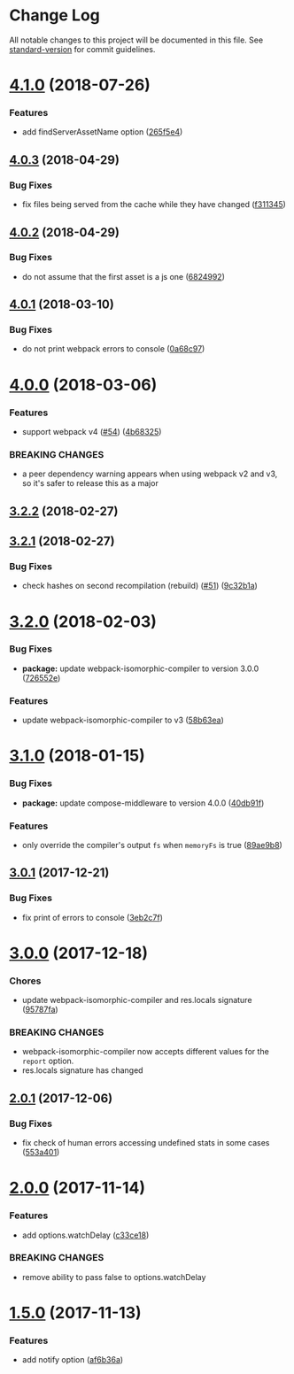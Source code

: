 # Change Log

All notable changes to this project will be documented in this file. See [standard-version](https://github.com/conventional-changelog/standard-version) for commit guidelines.

<a name="4.1.0"></a>
# [4.1.0](https://github.com/moxystudio/webpack-isomorphic-dev-middleware/compare/v4.0.3...v4.1.0) (2018-07-26)


### Features

* add findServerAssetName option ([265f5e4](https://github.com/moxystudio/webpack-isomorphic-dev-middleware/commit/265f5e4))



<a name="4.0.3"></a>
## [4.0.3](https://github.com/moxystudio/webpack-isomorphic-dev-middleware/compare/v4.0.2...v4.0.3) (2018-04-29)


### Bug Fixes

* fix files being served from the cache while they have changed ([f311345](https://github.com/moxystudio/webpack-isomorphic-dev-middleware/commit/f311345))



<a name="4.0.2"></a>
## [4.0.2](https://github.com/moxystudio/webpack-isomorphic-dev-middleware/compare/v4.0.1...v4.0.2) (2018-04-29)


### Bug Fixes

* do not assume that the first asset is a js one ([6824992](https://github.com/moxystudio/webpack-isomorphic-dev-middleware/commit/6824992))



<a name="4.0.1"></a>
## [4.0.1](https://github.com/moxystudio/webpack-isomorphic-dev-middleware/compare/v4.0.0...v4.0.1) (2018-03-10)


### Bug Fixes

* do not print webpack errors to console ([0a68c97](https://github.com/moxystudio/webpack-isomorphic-dev-middleware/commit/0a68c97))



<a name="4.0.0"></a>
# [4.0.0](https://github.com/moxystudio/webpack-isomorphic-dev-middleware/compare/v3.2.2...v4.0.0) (2018-03-06)


### Features

* support webpack v4 ([#54](https://github.com/moxystudio/webpack-isomorphic-dev-middleware/issues/54)) ([4b68325](https://github.com/moxystudio/webpack-isomorphic-dev-middleware/commit/4b68325))


### BREAKING CHANGES

* a peer dependency warning appears when using webpack v2 and v3, so it's safer to release this as a major



<a name="3.2.2"></a>
## [3.2.2](https://github.com/moxystudio/webpack-isomorphic-dev-middleware/compare/v3.2.1...v3.2.2) (2018-02-27)



<a name="3.2.1"></a>
## [3.2.1](https://github.com/moxystudio/webpack-isomorphic-dev-middleware/compare/v3.2.0...v3.2.1) (2018-02-27)


### Bug Fixes

* check hashes on second recompilation (rebuild) ([#51](https://github.com/moxystudio/webpack-isomorphic-dev-middleware/issues/51)) ([9c32b1a](https://github.com/moxystudio/webpack-isomorphic-dev-middleware/commit/9c32b1a))



<a name="3.2.0"></a>
# [3.2.0](https://github.com/moxystudio/webpack-isomorphic-dev-middleware/compare/v3.1.0...v3.2.0) (2018-02-03)


### Bug Fixes

* **package:** update webpack-isomorphic-compiler to version 3.0.0 ([726552e](https://github.com/moxystudio/webpack-isomorphic-dev-middleware/commit/726552e))


### Features

* update webpack-isomorphic-compiler to v3 ([58b63ea](https://github.com/moxystudio/webpack-isomorphic-dev-middleware/commit/58b63ea))



<a name="3.1.0"></a>
# [3.1.0](https://github.com/moxystudio/webpack-isomorphic-dev-middleware/compare/v3.0.1...v3.1.0) (2018-01-15)


### Bug Fixes

* **package:** update compose-middleware to version 4.0.0 ([40db91f](https://github.com/moxystudio/webpack-isomorphic-dev-middleware/commit/40db91f))


### Features

* only override the compiler's output `fs` when `memoryFs` is true ([89ae9b8](https://github.com/moxystudio/webpack-isomorphic-dev-middleware/commit/89ae9b8))



<a name="3.0.1"></a>
## [3.0.1](https://github.com/moxystudio/webpack-isomorphic-dev-middleware/compare/v3.0.0...v3.0.1) (2017-12-21)


### Bug Fixes

* fix print of errors to console ([3eb2c7f](https://github.com/moxystudio/webpack-isomorphic-dev-middleware/commit/3eb2c7f))



<a name="3.0.0"></a>
# [3.0.0](https://github.com/moxystudio/webpack-isomorphic-dev-middleware/compare/v2.0.1...v3.0.0) (2017-12-18)


### Chores

* update webpack-isomorphic-compiler and res.locals signature ([95787fa](https://github.com/moxystudio/webpack-isomorphic-dev-middleware/commit/95787fa))


### BREAKING CHANGES

* webpack-isomorphic-compiler now accepts different values for the `report` option.
* res.locals signature has changed



<a name="2.0.1"></a>
## [2.0.1](https://github.com/moxystudio/webpack-isomorphic-dev-middleware/compare/v2.0.0...v2.0.1) (2017-12-06)


### Bug Fixes

* fix check of human errors accessing undefined stats in some cases ([553a401](https://github.com/moxystudio/webpack-isomorphic-dev-middleware/commit/553a401))



<a name="2.0.0"></a>
# [2.0.0](https://github.com/moxystudio/webpack-isomorphic-dev-middleware/compare/v1.5.0...v2.0.0) (2017-11-14)


### Features

* add options.watchDelay ([c33ce18](https://github.com/moxystudio/webpack-isomorphic-dev-middleware/commit/c33ce18))


### BREAKING CHANGES

* remove ability to pass false to options.watchDelay



<a name="1.5.0"></a>
# [1.5.0](https://github.com/moxystudio/webpack-isomorphic-dev-middleware/compare/v1.4.1...v1.5.0) (2017-11-13)


### Features

* add notify option ([af6b36a](https://github.com/moxystudio/webpack-isomorphic-dev-middleware/commit/af6b36a))
